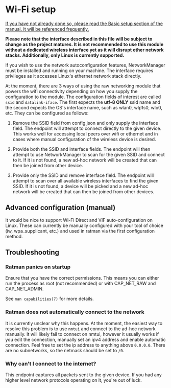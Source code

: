 # Wi-Fi setup

[If you have not already done so, please read the Basic setup section of the manual. It will be referenced frequently.](./01_basic.md)

**Please note that the interface described in this file will be subject to 
change as the project matures. It is not recommended to use this module without
a dedicated wireless interface yet as it will disrupt other network stacks. 
Additionally, only Linux is currently supported.**

If you wish to use the network autoconfiguration features, NetworkManager must
be installed and running on your machine. The interface requires privileges as
it accesses Linux's ethernet network stack directly.

At the moment, there are 3 ways of using the raw networking module that powers 
the wifi connectivity depending on how you supply the configuration to the 
module. The configuration fields of interest are called `ssid` and 
`datalink-iface`. The first expects the **utf-8 ONLY** ssid name and the 
second expects the OS's interface name, such as wlan0, wlp1s0, wlo0, etc. They 
can be configured as follows:

1. Remove the SSID field from config.json and only supply the interface field. 
The endpoint will attempt to connect directly to the given device. This works 
well for accessing local peers over wifi or ethernet and in cases where manual
configuration of the wireless device is desired.

2. Provide both the SSID and interface fields. The endpoint will then attempt 
to use NetworkManager to scan for the given SSID and connect to it. If it is 
not found, a new ad-hoc network will be created that can then be joined from
other device.

3. Provide only the SSID and remove interface field. The endpoint will attempt
to scan over all available wireless interfaces to find the given SSID. If it is
not found, a device will be picked and a new ad-hoc network will be created
that can then be joined from other devices.

## Advanced configuration (manual)

It would be nice to support Wi-Fi Direct and VIF auto-configuration on Linux.
These can currently be manually configured with your tool of choice (iw, 
wpa_supplicant, etc.) and used in ratman via the first configuration method.

## Troubleshooting

### Ratman panics on startup

Ensure that you have the correct permissions. This means you can either run the 
process as root (not recommended) or with CAP_NET_RAW and CAP_NET_ADMIN. 

See `man capabilities(7)` for more details.

### Ratman does not automatically connect to the network

It is currently unclear why this happens. At the moment, the easiest way to 
resolve this problem is to use `nmtui` and connect to the ad-hoc network
manually. It will likely fail to connect on nmtui, however it usually works if 
you edit the connection, manually set an ipv4 address and enable automatic 
connection. Feel free to set the ip address to anything above `0.0.0.0`. 
There are no subnetworks, so the netmask should be set to `/0`.

### Why can't I connect to the internet?

This endpoint captures all packets sent to the given device. If you had any 
higher level network protocols operating on it, you're out of luck.
